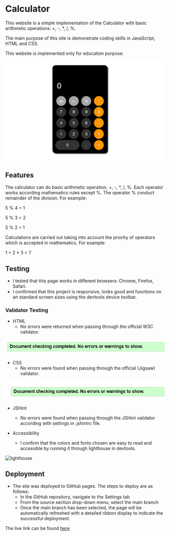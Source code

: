 # Calculator

This website is a simple implementation of the Calculator with basic arithmetic operations: +, -, *, /, %.

The main purpose of this site is demonstrate coding skills in JavaScript, HTML and CSS.

This website is implemented only for education purpose.

![Mockup](images/desktop.png)

## Features

The calculator can do basic arithmetic operation,  +, -, *, /, %. Each operator works according mathematics rules except %.
The operator % conduct remainder of the division. For example:

5 % 4 = 1

5 % 3 = 2

5 % 2 = 1

Calculations are carried out taking into account the priority of operators which is accepted in mathematics. For example:

1 + 2 * 3 = 7

## Testing

* I tested that this page works in different browsers: Chrome, Firefox, Safari.
* I confirmed that this project is responsive, looks good and functions оп ап standard screen sizes using the
devtools device toolbar.

### Validator Testing

- HTML
    - No errors were returned when passing through the official W3C validator.
  
![W3C validator](images/html.png)
- CSS
    - No errors were found when passing through the official (Jigsaw) validator.

![W3C validator](images/css.png)

- JSHint
    - No errors were found when passing through the JSHint validator according with settings in .jshintrc file.

- Accessibility  
  - I confirm that the colors and fonts chosen are easy to read and accessible by running it through lighthouse in devtools. 

![lighthouse](images/readme/lighthouse.png)

## Deployment

- The site was deployed to GitHub pages. The steps to deploy are as follows:
    - In the GitHub repository, navigate to the Settings tab
    - From the source section drop-down menu, select the main branch
    - Once the main branch has been selected, the page will be automatically refreshed with a detailed ribbon display to indicate the successful deployment.

The live link can be found [here](https://svdotsenko.github.io/portfolio-project-2)
